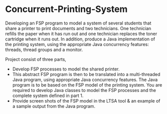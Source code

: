 # Concurrent-Printing-System

Developing an FSP program to model a system of several students that share a printer to print documents and two technicians. One technician refills the paper when it has run out and one technician replaces the toner cartridge when it runs out. In addition, produce a Java implementation of the printing system, using the appropriate Java concurrency features: threads, thread groups and a monitor.

Project consist of three parts,
- Develop FSP processes to model the shared printer.
- This abstract FSP program is then to be translated into a multi-threaded Java program, using appropriate Java concurrency features. The Java program is to be based on the FSP model of the printing system. You are required to develop Java classes to model the FSP processes and the complete system defined in part 1.
- Provide screen shots of the FSP model in the LTSA tool & an example of a sample output from the Java program.


